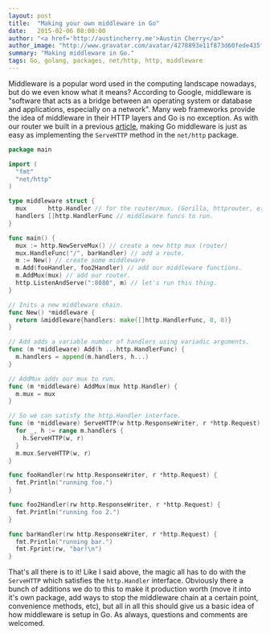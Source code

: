 ```yaml
---
layout: post
title:  "Making your own middleware in Go"
date:   2015-02-06 08:00:00
author: "<a href='http://austincherry.me'>Austin Cherry</a>"
author_image: "http://www.gravatar.com/avatar/4278893e11f873d60fede435f1ae08aa.png?r=x&amp;s=320"
summary: "Making middleware in Go."
tags: Go, golang, packages, net/http, http, middleware
---
```


Middleware is a popular word used in the computing landscape nowadays, but do we even know what it means? According to Google, middleware is "software that acts as a bridge between an operating system or database and applications, especially on a network". Many web frameworks provide the idea of middleware in their HTTP layers and Go is no exception. As with our router we built in a previous [article](/golang-router.html), making Go middleware is just as easy as implementing the `ServeHTTP` method in the `net/http` package.

```go
package main

import (
  "fmt"
  "net/http"
)

type middleware struct {
  mux      http.Handler // for the router/mux. (Gorilla, httprouter, etc)
  handlers []http.HandlerFunc // middleware funcs to run.
}

func main() {
  mux := http.NewServeMux() // create a new http mux (router)
  mux.HandleFunc("/", barHandler) // add a route.
  m := New() // create some middleware
  m.Add(fooHandler, foo2Handler) // add our middleware functions.
  m.AddMux(mux) // add our router.
  http.ListenAndServe(":8080", m) // let's run this thing.
}

// Inits a new middleware chain.
func New() *middleware {
  return &middleware{handlers: make([]http.HandlerFunc, 0, 0)}
}

// Add adds a variable number of handlers using variadic arguments.
func (m *middleware) Add(h ...http.HandlerFunc) {
  m.handlers = append(m.handlers, h...)
}

// AddMux adds our mux to run.
func (m *middleware) AddMux(mux http.Handler) {
  m.mux = mux
}

// So we can satisfy the http.Handler interface.
func (m *middleware) ServeHTTP(w http.ResponseWriter, r *http.Request) {
  for _, h := range m.handlers {
    h.ServeHTTP(w, r)
  }
  m.mux.ServeHTTP(w, r)
}

func fooHandler(rw http.ResponseWriter, r *http.Request) {
  fmt.Println("running foo.")
}

func foo2Handler(rw http.ResponseWriter, r *http.Request) {
  fmt.Println("running foo 2.")
}

func barHandler(rw http.ResponseWriter, r *http.Request) {
  fmt.Println("running bar.")
  fmt.Fprint(rw, "bar!\n")
}
```

That's all there is to it! Like I said above, the magic all has to do with the `ServeHTTP` which satisfies the `http.Handler` interface. Obviously there a bunch of additions we do to this to make it production worth (move it into it's own package, add ways to stop the middleware chain at a certain point, convenience methods, etc), but all in all this should give us a basic idea of how middleware is setup in Go. As always, questions and comments are welcomed.